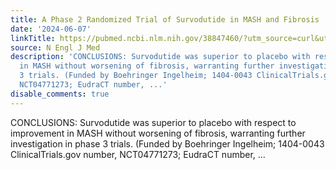 ```yaml
---
title: A Phase 2 Randomized Trial of Survodutide in MASH and Fibrosis
date: '2024-06-07'
linkTitle: https://pubmed.ncbi.nlm.nih.gov/38847460/?utm_source=curl&utm_medium=rss&utm_campaign=pubmed-2&utm_content=1LIK-026Y9bjRE4xDQ231BSa89BnY4O2Rfi-9WXQd8C31C6cqE&fc=20211015124055&ff=20240607181531&v=2.18.0.post9+e462414
source: N Engl J Med
description: 'CONCLUSIONS: Survodutide was superior to placebo with respect to improvement
  in MASH without worsening of fibrosis, warranting further investigation in phase
  3 trials. (Funded by Boehringer Ingelheim; 1404-0043 ClinicalTrials.gov number,
  NCT04771273; EudraCT number, ...'
disable_comments: true
---
```

CONCLUSIONS: Survodutide was superior to placebo with respect to improvement in MASH without worsening of fibrosis, warranting further investigation in phase 3 trials. (Funded by Boehringer Ingelheim; 1404-0043 ClinicalTrials.gov number, NCT04771273; EudraCT number, ...